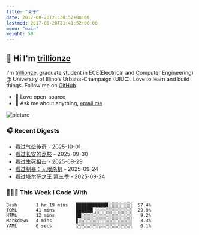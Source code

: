 ```yaml
---
title: "关于"
date: 2017-08-20T21:38:52+08:00
lastmod: 2017-08-28T21:41:52+08:00
menu: "main"
weight: 50
---
```


## 👋 Hi I'm [trillionze](https://www.trillionze.com)

I'm [trillionze](https://www.trillionze.com), graduate student in ECE(Electrical and Computer Engineering) @ University of Illinois Urbana-Champaign (UIUC). Love to learn and build things. Follow me on [GitHub](https://github.com/trillionze).

- 💼 Love open-source
- 💬 Ask me about anything, [email me](trillionze@163.com)

![picture](https://image.pseudoyu.com/images/dino.gif)

### 🎧 Recent Digests

<!-- douban starts -->
* <a href='https://movie.douban.com/subject/35738421/' target='_blank'>看过气垫传奇</a> - 2025-10-01
* <a href='https://movie.douban.com/subject/36185502/' target='_blank'>看过长安的荔枝</a> - 2025-09-30
* <a href='https://movie.douban.com/subject/1947549/' target='_blank'>看过生死狙击</a> - 2025-09-29
* <a href='https://movie.douban.com/subject/33415953/' target='_blank'>看过制暴：无限杀机</a> - 2025-09-24
* <a href='https://movie.douban.com/subject/37149448/' target='_blank'>看过塔尔萨之王 第三季</a> - 2025-09-24
<!-- douban ends -->

### 👨🏻‍💻 This Week I Code With

<!-- code_time starts -->

```text
Bash       1 hr 19 mins   ████████████░░░░░░░░░  57.4%
TOML       41 mins        ██████▎░░░░░░░░░░░░░░  29.9%
HTML       12 mins        █▉░░░░░░░░░░░░░░░░░░░   9.2%
Markdown   4 mins         ▋░░░░░░░░░░░░░░░░░░░░   3.3%
YAML       0 secs         ░░░░░░░░░░░░░░░░░░░░░   0.1%
```

<!-- code_time ends -->